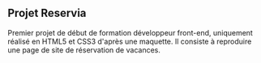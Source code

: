 ## Projet Reservia

 Premier projet de début de formation développeur front-end, uniquement réalisé en HTML5 et CSS3 d'après une maquette. Il consiste à reproduire une page de site de réservation de vacances. 
